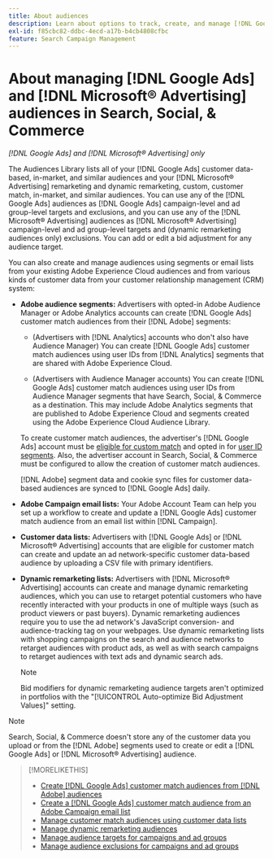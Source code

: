 ```yaml
---
title: About audiences
description: Learn about options to track, create, and manage [!DNL Google Ads] and [!DNL Microsoft® Advertising] audiences.
exl-id: f85cbc82-ddbc-4ecd-a17b-b4cb4808cfbc
feature: Search Campaign Management
---
```

# About managing [!DNL Google Ads] and [!DNL Microsoft® Advertising] audiences in Search, Social, & Commerce

*[!DNL Google Ads] and [!DNL Microsoft® Advertising] only*

The Audiences Library lists all of your [!DNL Google Ads] customer data-based, in-market, and similar audiences and your [!DNL Microsoft® Advertising] remarketing and dynamic remarketing, custom, customer match, in-market, and similar audiences. You can use any of the [!DNL Google Ads] audiences as [!DNL Google Ads] campaign-level and ad group-level targets and exclusions, and you can use any of the [!DNL Microsoft® Advertising] audiences as [!DNL Microsoft® Advertising] campaign-level and ad group-level targets and (dynamic remarketing audiences only) exclusions. You can add or edit a bid adjustment for any audience target.

You can also create and manage audiences using segments or email lists from your existing Adobe Experience Cloud audiences and from various kinds of customer data from your customer relationship management (CRM) system:

* **Adobe audience segments:** Advertisers with opted-in Adobe Audience Manager or Adobe Analytics accounts can create [!DNL Google Ads] customer match audiences from their [!DNL Adobe] segments:

  * (Advertisers with [!DNL Analytics] accounts who don't also have Audience Manager) You can create [!DNL Google Ads] customer match audiences using user IDs from [!DNL Analytics] segments that are shared with Adobe Experience Cloud.
  
  * (Advertisers with Audience Manager accounts) You can create [!DNL Google Ads] customer match audiences using user IDs from Audience Manager segments that have Search, Social, & Commerce as a destination. This may include Adobe Analytics segments that are published to Adobe Experience Cloud and segments created using the Adobe Experience Cloud Audience Library.

  To create customer match audiences, the advertiser's [!DNL Google Ads] account must be [eligible for custom match](https://support.google.com/adspolicy/answer/6299717) and opted in for [user ID segments](https://support.google.com/google-ads/answer/9199250). Also, the advertiser account in Search, Social, & Commerce must be configured to allow the creation of customer match audiences.
  
  [!DNL Adobe] segment data and cookie sync files for customer data-based audiences are synced to [!DNL Google Ads] daily.

* **Adobe Campaign email lists:** Your Adobe Account Team can help you set up a workflow to create and update a [!DNL Google Ads] customer match audience from an email list within [!DNL Campaign].

* **Customer data lists:** Advertisers with [!DNL Google Ads] or [!DNL Microsoft® Advertising] accounts that are eligible for customer match can create and update an ad network-specific customer data-based audience <!-- or dynamic remarketing audience -- included in customer data-based audience, at least for [!DNL Google Ads]?--> by uploading a CSV file with primary identifiers.

* **Dynamic remarketing lists:** Advertisers with [!DNL Microsoft® Advertising] accounts can create and manage dynamic remarketing audiences, which you can use to retarget potential customers who have recently interacted with your products in one of multiple ways (such as product viewers or past buyers). Dynamic remarketing audiences require you to use the ad network's JavaScript conversion- and audience-tracking tag on your webpages. Use dynamic remarketing lists with shopping campaigns on the search and audience networks to retarget audiences with product ads, as well as with search campaigns to retarget audiences with text ads and dynamic search ads. <!--[For [!DNL Google Ads], these are technically included in a customer data-based audience, so word this all carefully when we add support for them.]-->

  >[!NOTE]
  >
  >Bid modifiers for dynamic remarketing audience targets aren't optimized in portfolios with the "[!UICONTROL Auto-optimize Bid Adjustment Values]" setting.

>[!NOTE]
>
>Search, Social, & Commerce doesn't store any of the customer data you upload or from the [!DNL Adobe] segments used to create or edit a [!DNL Google Ads] or [!DNL Microsoft® Advertising] audience.

>[!MORELIKETHIS]
>
>* [Create [!DNL Google Ads] customer match audiences from [!DNL Adobe] audiences](google-audience-from-adobe-audience.md)
>* [Create a [!DNL Google Ads] customer match audience from an Adobe Campaign email list](google-audience-from-campaign-email-list.md)
>* [Manage customer match audiences using customer data lists](audience-from-customer-data-list.md)
>* [Manage dynamic remarketing audiences](audience-dynamic-remarketing-manage.md)
>* [Manage audience targets for campaigns and ad groups](audience-targets-manage.md)
>* [Manage audience exclusions for campaigns and ad groups](audience-exclusions-manage.md)
